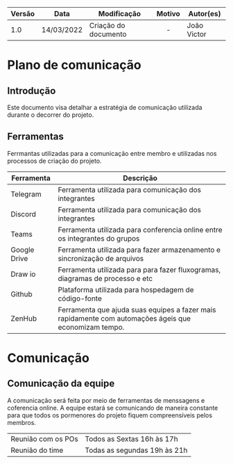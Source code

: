
| Versão | Data       | Modificação                    | Motivo | Autor(es) |
| ------ | ---------- | ------------------------------ | :----: | ----- |
| 1.0    | 14/03/2022 | Criação do documento  | - | João Victor  |

# Plano de comunicação

## Introdução
Este documento visa detalhar a estratégia de comunicação utilizada durante o decorrer do projeto.

## Ferramentas
Ferrmantas utilizadas para a comunicação entre membro e utilizadas nos processos de criação do projeto.

|Ferramenta|Descrição|
|--------|------------|
|Telegram|Ferramenta utilizada para comunicação dos integrantes|
|Discord|Ferramenta utilizada para comunicação dos integrantes|
|Teams|Ferramenta utilizada para conferencia online entre os integrantes do grupos|
|Google Drive|Ferramenta utilizada para fazer armazenamento e sincronização de arquivos|
|Draw io|Ferramenta utilizada para para fazer fluxogramas, diagramas de processo e etc|
|Github|Plataforma utilizada para hospedagem de código-fonte|
|ZenHub|Ferramenta que ajuda suas equipes a fazer mais rapidamente com automações ágeis que economizam tempo.|


# Comunicação

## Comunicação da equipe

A comunicação será feita por meio de ferramentas de menssagens e coferencia online. A equipe estará se comunicando de maneira constante para que todos os pormenores do projeto fiquem compreensíveis pelos membros.

|||
|-----|-------|
|Reunião com os POs |Todos as Sextas 16h às 17h|
|Reunião do time  |Todas as segundas 19h às 21h|